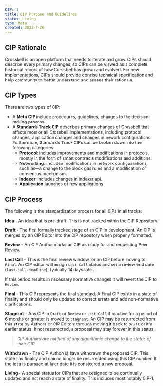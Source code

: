 ```yaml
---
CIP: 1
title: CIP Purpose and Guidelines
status: Living
type: Meta
created: 2022-7-26
---
```


## CIP Rationale

Crossbell is an open platform that needs to iterate and grow. CIPs should describe every primary changes, so CIPs can be viewed as a complete historical record of how Corssbell has grown and evolved. For new implementations, CIPs should provide concise technical specification and help community to better understand and assess their rationale.


## CIP Types

There are two types of CIP:

- A **Meta CIP** include procedures, guidelines, changes to the decision-making process.
- A **Standards Track CIP** describes primary changes of Crossbell that affects most or all Crossbell implementations, including protocol changes, application changes and changes in nework configurations.
  Furthermore, Standards Track CIPs can be broken down into the following categories:
  - **Protocol**: includes improvements and modifications in protocols, mostly in the form of smart contracts modifications and additions.
  - **Networking**: includes modifications in network configuarations, such as—a change to the block gas rules and a modification of consensus mechanism.
  - **Indexer**: includes changes in indexer api.
  - **Application** launches of new applications. 


## CIP Process 

The following is the standardization process for all CIPs in all tracks:

**Idea** - An idea that is pre-draft. This is not tracked within the CIP Repository.

**Draft** - The first formally tracked stage of an CIP in development. An CIP is merged by an CIP Editor into the CIP repository when properly formatted.

**Review** - An CIP Author marks an CIP as ready for and requesting Peer Review.

**Last Call** - This is the final review window for an CIP before moving to `Final`. An CIP editor will assign `Last Call` status and set a review end date (`last-call-deadline`), typically 14 days later.

If this period results in necessary normative changes it will revert the CIP to `Review`.

**Final** - This CIP represents the final standard. A Final CIP exists in a state of finality and should only be updated to correct errata and add non-normative clarifications.

**Stagnant** - Any CIP in `Draft` or `Review` or `Last Call` if inactive for a period of 6 months or greater is moved to `Stagnant`. An CIP may be resurrected from this state by Authors or CIP Editors through moving it back to `Draft` or it's earlier status. If not resurrected, a proposal may stay forever in this status. 

>*CIP Authors are notified of any algorithmic change to the status of their CIP*

**Withdrawn** - The CIP Author(s) have withdrawn the proposed CIP. This state has finality and can no longer be resurrected using this CIP number. If the idea is pursued at later date it is considered a new proposal.

**Living** - A special status for CIPs that are designed to be continually updated and not reach a state of finality. This includes most notably CIP-1.
